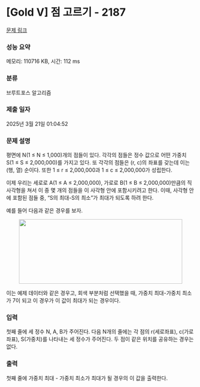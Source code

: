 # [Gold V] 점 고르기 - 2187 

[문제 링크](https://www.acmicpc.net/problem/2187) 

### 성능 요약

메모리: 110716 KB, 시간: 112 ms

### 분류

브루트포스 알고리즘

### 제출 일자

2025년 3월 21일 01:04:52

### 문제 설명

<p>평면에 N(1 ≤ N ≤ 1,000)개의 점들이 있다. 각각의 점들은 정수 값으로 어떤 가중치 S(1 ≤ S ≤ 2,000,000)를 가지고 있다. 또 각각의 점들은 (r, c)의 좌표를 갖는데 이는 (행, 열) 순이다. 또한 1 ≤ r ≤ 2,000,000과 1 ≤ c ≤ 2,000,000가 성립한다.</p>

<p>이제 우리는 세로로 A(1 ≤ A ≤ 2,000,000), 가로로 B(1 ≤ B ≤ 2,000,000)만큼의 직사각형을 쳐서 이 중 몇 개의 점들을 이 사각형 안에 포함시키려고 한다. 이때, 사각형 안에 포함된 점들 중, “S의 최대-S의 최소”가 최대가 되도록 하려 한다.</p>

<p>예를 들어 다음과 같은 경우를 보자.</p>

<p style="text-align: center;"><img alt="" src="https://upload.acmicpc.net/d08784a4-3ad9-4376-9659-14bbe399e7df/-/preview/" style="width: 436px; height: 172px;"></p>

<p>이는 예제 데이터와 같은 경우고, 회색 부분처럼 선택했을 때, 가중치 최대-가중치 최소가 7이 되고 이 경우가 이 값이 최대가 되는 경우이다.</p>

### 입력 

 <p>첫째 줄에 세 정수 N, A, B가 주어진다. 다음 N개의 줄에는 각 점의 r(세로좌표), c(가로좌표), S(가중치)를 나타내는 세 정수가 주어진다. 두 점이 같은 위치를 공유하는 경우는 없다.</p>

### 출력 

 <p>첫째 줄에 가중치 최대 - 가중치 최소가 최대가 될 경우의 이 값을 출력한다.</p>

